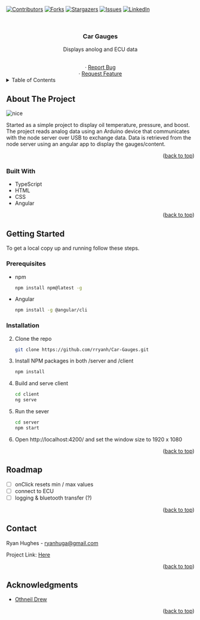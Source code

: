 

<!-- PROJECT SHIELDS -->
<!--
*** I'm using markdown "reference style" links for readability.
*** Reference links are enclosed in brackets [ ] instead of parentheses ( ).
*** See the bottom of this document for the declaration of the reference variables
*** for contributors-url, forks-url, etc. This is an optional, concise syntax you may use.
*** https://www.markdownguide.org/basic-syntax/#reference-style-links
-->

[![Contributors][contributors-shield]][contributors-url]
[![Forks][forks-shield]][forks-url]
[![Stargazers][stars-shield]][stars-url]
[![Issues][issues-shield]][issues-url]
[![LinkedIn][linkedin-shield]][linkedin-url]

<!-- PROJECT LOGO -->
<br />
<div align="center">

<h3 align="center">Car Gauges</h3>

  <p align="center">
  Displays anolog and ECU data 
    <br />
    <br />
    

  </p>
   · <a href="https://github.com/rryanh/Car-Gauges">Report Bug</a>
  <br/>
   · <a href="https://github.com/rryanh/Car-Gauges">Request Feature</a>
</div>

<!-- TABLE OF CONTENTS -->
<details>
  <summary>Table of Contents</summary>
  <ol>
    <li>
      <a href="#about-the-project">About The Project</a>
      <ul>
        <li><a href="#built-with">Built With</a></li>
      </ul>
    </li>
    <li>
      <a href="#getting-started">Getting Started</a>
      <ul>
        <li><a href="#prerequisites">Prerequisites</a></li>
        <li><a href="#installation">Installation</a></li>
      </ul>
    </li>
    <li><a href="#roadmap">Roadmap</a></li>
    <li><a href="#contact">Contact</a></li>
  </ol>
</details>

<!-- ABOUT THE PROJECT -->

## About The Project

![nice](https://user-images.githubusercontent.com/23712152/157533904-d2c9e948-e14b-4959-9013-53a431219b9f.PNG)



Started as a simple project to display oil temperature, pressure, and boost. The project reads analog data using an Arduino device that communicates with the node server over USB to exchange data. Data is retrieved from the node server using an angular app to display the gauges/content.


<p align="right">(<a href="#top">back to top</a>)</p>

### Built With

- TypeScript
- HTML
- CSS
- Angular


<p align="right">(<a href="#top">back to top</a>)</p>

<!-- GETTING STARTED -->

## Getting Started

To get a local copy up and running follow these steps.

### Prerequisites

- npm
  ```sh
  npm install npm@latest -g
  ```
- Angular
  ```sh
  npm install -g @angular/cli
  ```
### Installation

2. Clone the repo
   ```sh
   git clone https://github.com/rryanh/Car-Gauges.git
   ```
3. Install NPM packages in both /server and /client
   ```sh
   npm install
   ```
4. Build and serve client 
   ```sh
   cd client
   ng serve
   ```
5. Run the sever 
   ```sh
   cd server
   npm start
   ```
 6. Open http://localhost:4200/ and set the window size to 1920 x 1080
<p align="right">(<a href="#top">back to top</a>)</p>

<!-- ROADMAP -->

## Roadmap

- [ ] onClick resets min / max values
- [ ] connect to ECU
- [ ] logging & bluetooth transfer (?)
<p align="right">(<a href="#top">back to top</a>)</p>

<!-- CONTACT -->

## Contact

Ryan Hughes - ryanhuga@gmail.com

Project Link: [Here](https://github.com/rryanh/Car-Gauges)

<p align="right">(<a href="#top">back to top</a>)</p>

<!-- ACKNOWLEDGMENTS -->

## Acknowledgments


- [Othneil Drew](https://github.com/othneildrew/Best-README-Template)

<p align="right">(<a href="#top">back to top</a>)</p>

[contributors-shield]: https://img.shields.io/github/contributors/rryanh/2D-WebGL-Game.svg?style=for-the-badge
[contributors-url]: https://github.com/rryanh/2D-WebGL-Game/graphs/contributors
[forks-shield]: https://img.shields.io/github/forks/rryanh/2D-WebGL-Game.svg?style=for-the-badge
[forks-url]: https://github.com/rryanh/2D-WebGL-Game/network/members
[stars-shield]: https://img.shields.io/github/stars/rryanh/2D-WebGL-Game.svg?style=for-the-badge
[stars-url]: https://github.com/rryanh/2D-WebGL-Game/stargazers
[issues-shield]: https://img.shields.io/github/issues/rryanh/2D-WebGL-Game.svg?style=for-the-badge
[issues-url]: https://github.com/rryanh/2D-WebGL-Game/issues
[license-shield]: https://img.shields.io/github/license/rryanh/2D-WebGL-Game.svg?style=for-the-badge
[license-url]: https://github.com/rryanh/2D-WebGL-Game/blob/master/LICENSE.txt
[linkedin-shield]: https://img.shields.io/badge/-LinkedIn-black.svg?style=for-the-badge&logo=linkedin&colorB=555
[linkedin-url]: https://linkedin.com/in/ryan-hughes-b27679184
